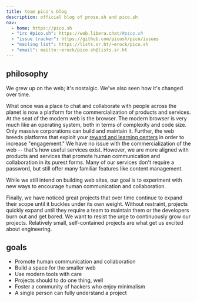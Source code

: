 ```yaml
---
title: team pico's blog
description: official blog of prose.sh and pico.sh
nav:
  - home: https://pico.sh
  - "irc #pico.sh": https://web.libera.chat/#pico.sh
  - "issue tracker": https://github.com/picosh/pico/issues
  - "mailing list": https://lists.sr.ht/~erock/pico.sh
  - "email": mailto:~erock/pico.sh@lists.sr.ht
---
```


## philosophy

We grew up on the web; it's nostalgic. We've also seen how it's changed over
time.

What once was a place to chat and collaborate with people across the planet is
now a platform for the commercialization of products and services. At the seat
of the modern web is the browser. The modern browser is very much like an
operating system, both in terms of complexity and code size. Only massive
corporations can build and maintain it. Further, the web breeds platforms that
exploit your
[reward and learning centers](https://en.wikipedia.org/wiki/Nucleus_accumbens#Function)
in order to increase "engagement." We have no issue with the commercialization
of the web -- that's how useful services exist. However, we are more aligned
with products and services that promote human communication and collaboration in
its purest forms. Many of our services don't require a password, but still offer
many familiar features like content management.

While we still intend on building web sites, our goal is to experiment with new
ways to encourage human communication and collaboration.

Finally, we have noticed great projects that over time continue to expand their
scope until it buckles under its own weight. Without restraint, projects quickly
expand until they require a team to maintain them or the developers burn out and
get bored. We want to resist the urge to continuously grow our projects.
Relatively small, self-contained projects are what get us excited about
engineering.

## goals

- Promote human communication and collaboration
- Build a space for the smaller web
- Use modern tools with care
- Projects should to do one thing, well
- Foster a community of hackers who enjoy minimalism
- A single person can fully understand a project
